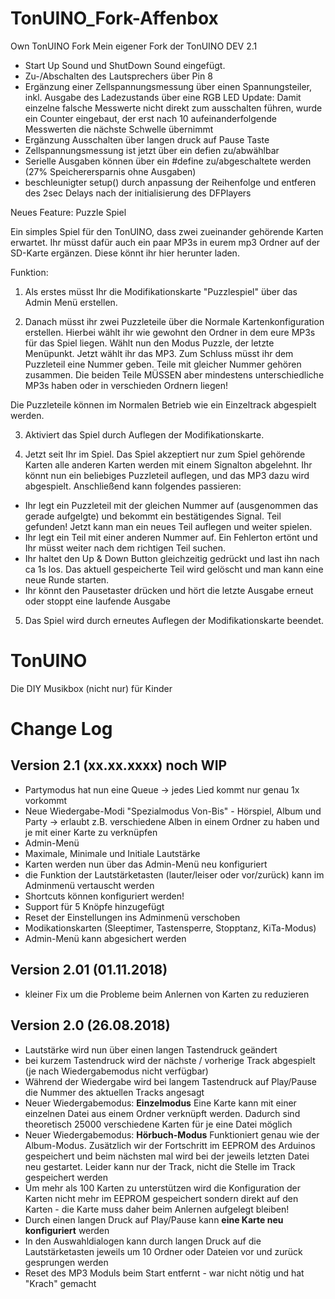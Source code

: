 # TonUINO_Fork-Affenbox
Own TonUINO Fork
Mein eigener Fork der TonUINO DEV 2.1
- Start Up Sound und ShutDown Sound eingefügt.
- Zu-/Abschalten des Lautsprechers über Pin 8
- Ergänzung einer Zellspannungsmessung über einen Spannungsteiler, inkl. Ausgabe des Ladezustands über eine RGB LED
      Update: Damit einzelne falsche Messwerte nicht direkt zum ausschalten führen, wurde ein Counter eingebaut, der erst nach 10     aufeinanderfolgende Messwerten     die nächste Schwelle übernimmt 
- Ergänzung Ausschalten über langen druck auf Pause Taste
- Zellspannungsmessung ist jetzt über ein defien zu/abwählbar
- Serielle Ausgaben können über ein #define zu/abgeschaltete werden (27% Speicherersparnis ohne Ausgaben)
- beschleunigter setup() durch anpassung der Reihenfolge und entferen des 2sec Delays nach der initialisierung des DFPlayers

Neues Feature: Puzzle Spiel

Ein simples Spiel für den TonUINO, dass zwei zueinander gehörende Karten erwartet.
Ihr müsst dafür auch ein paar MP3s in eurem mp3 Ordner auf der SD-Karte ergänzen. Diese könnt ihr hier herunter laden.

Funktion:
1. Als erstes müsst Ihr die Modifikationskarte "Puzzlespiel" über das Admin Menü erstellen.

2. Danach müsst ihr zwei Puzzleteile über die Normale Kartenkonfiguration erstellen. 
Hierbei wählt ihr wie gewohnt den Ordner in dem eure MP3s für das Spiel liegen.
Wählt nun den Modus Puzzle, der letzte Menüpunkt.
Jetzt wählt ihr das MP3.
Zum Schluss müsst ihr dem Puzzleteil eine Nummer geben. Teile mit gleicher Nummer gehören zusammen. Die beiden Teile MÜSSEN aber mindestens unterschiedliche MP3s haben oder in verschieden Ordnern liegen!

Die Puzzleteile können im Normalen Betrieb wie ein Einzeltrack abgespielt werden.

3. Aktiviert das Spiel durch Auflegen der Modifikationskarte.

4. Jetzt seit Ihr im Spiel. 
Das Spiel akzeptiert nur zum Spiel gehörende Karten alle anderen Karten werden mit einem Signalton abgelehnt.
Ihr könnt nun ein beliebiges Puzzleteil auflegen, und das MP3 dazu wird abgespielt. Anschließend kann folgendes passieren:
- Ihr legt ein Puzzleteil mit der gleichen Nummer auf (ausgenommen das gerade aufgelgte) und bekommt ein bestätigendes Signal. Teil gefunden! Jetzt kann man ein neues Teil auflegen und weiter spielen.
- Ihr legt ein Teil mit einer anderen Nummer auf. Ein Fehlerton ertönt und Ihr müsst weiter nach dem richtigen Teil suchen.
- Ihr haltet den Up & Down Button gleichzeitig gedrückt und last ihn nach ca 1s los. Das aktuell gespeicherte Teil wird gelöscht und man kann eine neue Runde starten.
- Ihr könnt den Pausetaster drücken und hört die letzte Ausgabe erneut oder stoppt eine laufende Ausgabe

5. Das Spiel wird durch erneutes Auflegen der Modifikationskarte beendet.





# TonUINO
Die DIY Musikbox (nicht nur) für Kinder


# Change Log

## Version 2.1 (xx.xx.xxxx) noch WIP
- Partymodus hat nun eine Queue -> jedes Lied kommt nur genau 1x vorkommt
- Neue Wiedergabe-Modi "Spezialmodus Von-Bis" - Hörspiel, Album und Party -> erlaubt z.B. verschiedene Alben in einem Ordner zu haben und je mit einer Karte zu verknüpfen
- Admin-Menü
- Maximale, Minimale und Initiale Lautstärke
- Karten werden nun über das Admin-Menü neu konfiguriert
- die Funktion der Lautstärketasten (lauter/leiser oder vor/zurück) kann im Adminmenü vertauscht werden
- Shortcuts können konfiguriert werden!
- Support für 5 Knöpfe hinzugefügt
- Reset der Einstellungen ins Adminmenü verschoben
- Modikationskarten (Sleeptimer, Tastensperre, Stopptanz, KiTa-Modus)
- Admin-Menü kann abgesichert werden

## Version 2.01 (01.11.2018)
- kleiner Fix um die Probleme beim Anlernen von Karten zu reduzieren

## Version 2.0 (26.08.2018)

- Lautstärke wird nun über einen langen Tastendruck geändert
- bei kurzem Tastendruck wird der nächste / vorherige Track abgespielt (je nach Wiedergabemodus nicht verfügbar)
- Während der Wiedergabe wird bei langem Tastendruck auf Play/Pause die Nummer des aktuellen Tracks angesagt
- Neuer Wiedergabemodus: **Einzelmodus**
  Eine Karte kann mit einer einzelnen Datei aus einem Ordner verknüpft werden. Dadurch sind theoretisch 25000 verschiedene Karten für je eine Datei möglich
- Neuer Wiedergabemodus: **Hörbuch-Modus**
  Funktioniert genau wie der Album-Modus. Zusätzlich wir der Fortschritt im EEPROM des Arduinos gespeichert und beim nächsten mal wird bei der jeweils letzten Datei neu gestartet. Leider kann nur der Track, nicht die Stelle im Track gespeichert werden
- Um mehr als 100 Karten zu unterstützen wird die Konfiguration der Karten nicht mehr im EEPROM gespeichert sondern direkt auf den Karten - die Karte muss daher beim Anlernen aufgelegt bleiben!
- Durch einen langen Druck auf Play/Pause kann **eine Karte neu konfiguriert** werden
- In den Auswahldialogen kann durch langen Druck auf die Lautstärketasten jeweils um 10 Ordner oder Dateien vor und zurück gesprungen werden
- Reset des MP3 Moduls beim Start entfernt - war nicht nötig und hat "Krach" gemacht

